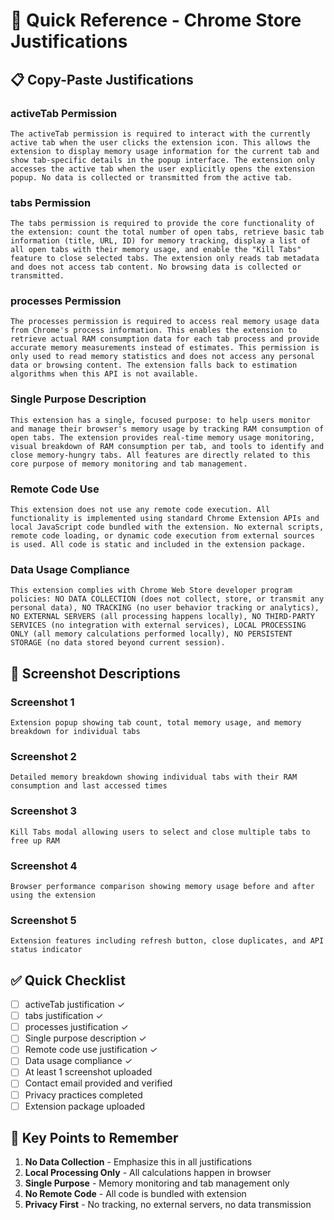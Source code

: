 # 🚀 Quick Reference - Chrome Store Justifications

## 📋 Copy-Paste Justifications

### **activeTab Permission**
```
The activeTab permission is required to interact with the currently active tab when the user clicks the extension icon. This allows the extension to display memory usage information for the current tab and show tab-specific details in the popup interface. The extension only accesses the active tab when the user explicitly opens the extension popup. No data is collected or transmitted from the active tab.
```

### **tabs Permission**
```
The tabs permission is required to provide the core functionality of the extension: count the total number of open tabs, retrieve basic tab information (title, URL, ID) for memory tracking, display a list of all open tabs with their memory usage, and enable the "Kill Tabs" feature to close selected tabs. The extension only reads tab metadata and does not access tab content. No browsing data is collected or transmitted.
```

### **processes Permission**
```
The processes permission is required to access real memory usage data from Chrome's process information. This enables the extension to retrieve actual RAM consumption data for each tab process and provide accurate memory measurements instead of estimates. This permission is only used to read memory statistics and does not access any personal data or browsing content. The extension falls back to estimation algorithms when this API is not available.
```

### **Single Purpose Description**
```
This extension has a single, focused purpose: to help users monitor and manage their browser's memory usage by tracking RAM consumption of open tabs. The extension provides real-time memory usage monitoring, visual breakdown of RAM consumption per tab, and tools to identify and close memory-hungry tabs. All features are directly related to this core purpose of memory monitoring and tab management.
```

### **Remote Code Use**
```
This extension does not use any remote code execution. All functionality is implemented using standard Chrome Extension APIs and local JavaScript code bundled with the extension. No external scripts, remote code loading, or dynamic code execution from external sources is used. All code is static and included in the extension package.
```

### **Data Usage Compliance**
```
This extension complies with Chrome Web Store developer program policies: NO DATA COLLECTION (does not collect, store, or transmit any personal data), NO TRACKING (no user behavior tracking or analytics), NO EXTERNAL SERVERS (all processing happens locally), NO THIRD-PARTY SERVICES (no integration with external services), LOCAL PROCESSING ONLY (all memory calculations performed locally), NO PERSISTENT STORAGE (no data stored beyond current session).
```

## 📸 Screenshot Descriptions

### **Screenshot 1**
```
Extension popup showing tab count, total memory usage, and memory breakdown for individual tabs
```

### **Screenshot 2**
```
Detailed memory breakdown showing individual tabs with their RAM consumption and last accessed times
```

### **Screenshot 3**
```
Kill Tabs modal allowing users to select and close multiple tabs to free up RAM
```

### **Screenshot 4**
```
Browser performance comparison showing memory usage before and after using the extension
```

### **Screenshot 5**
```
Extension features including refresh button, close duplicates, and API status indicator
```

## ✅ Quick Checklist

- [ ] activeTab justification ✓
- [ ] tabs justification ✓
- [ ] processes justification ✓
- [ ] Single purpose description ✓
- [ ] Remote code use justification ✓
- [ ] Data usage compliance ✓
- [ ] At least 1 screenshot uploaded
- [ ] Contact email provided and verified
- [ ] Privacy practices completed
- [ ] Extension package uploaded

## 🎯 Key Points to Remember

1. **No Data Collection** - Emphasize this in all justifications
2. **Local Processing Only** - All calculations happen in browser
3. **Single Purpose** - Memory monitoring and tab management only
4. **No Remote Code** - All code is bundled with extension
5. **Privacy First** - No tracking, no external servers, no data transmission
